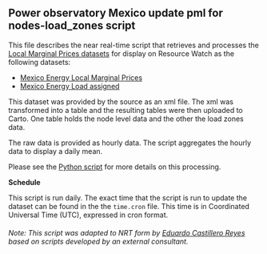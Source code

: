 ## Power observatory Mexico update pml for nodes-load_zones script
This file describes the near real-time script that retrieves and processes the [Local Marginal Prices datasets]() for display on Resource Watch as the following datasets:

* [Mexico Energy Local Marginal Prices ](https://bit.ly/3tjnuF8)
* [Mexico Energy Load assigned ](https://bit.ly/3N347bt)

This dataset was provided by the source as an xml file. The xml was transformed into a table and the resulting tables were then uploaded to Carto. One table holds the node level data and the other the load zones data.

The raw data is provided as hourly data. The script aggregates the hourly data to display a daily mean.

Please see the [Python script](https://github.com/resource-watch/nrt-scripts/blob/master/loc_mxene_mexico_energy_pml/contents/src/__init__.py) for more details on this processing.

**Schedule**

This script is run daily. The exact time that the script is run to update the dataset can be found in the the `time.cron` file. This time is in Coordinated Universal Time (UTC), expressed in cron format.

###### Note: This script was adapted to NRT form by [Eduardo Castillero Reyes](https://wrimexico.org/profile/eduardo-castillero-reyes) based on scripts developed by an external consultant.
